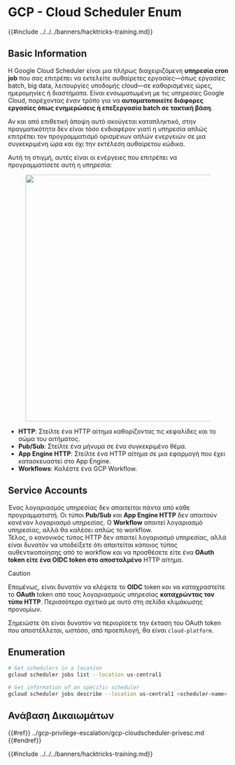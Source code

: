 # GCP - Cloud Scheduler Enum

{{#include ../../../banners/hacktricks-training.md}}

## Basic Information

Η Google Cloud Scheduler είναι μια πλήρως διαχειριζόμενη **υπηρεσία cron job** που σας επιτρέπει να εκτελείτε αυθαίρετες εργασίες—όπως εργασίες batch, big data, λειτουργίες υποδομής cloud—σε καθορισμένες ώρες, ημερομηνίες ή διαστήματα. Είναι ενσωματωμένη με τις υπηρεσίες Google Cloud, παρέχοντας έναν τρόπο για να **αυτοματοποιείτε διάφορες εργασίες όπως ενημερώσεις ή επεξεργασία batch σε τακτική βάση**.

Αν και από επιθετική άποψη αυτό ακούγεται καταπληκτικό, στην πραγματικότητα δεν είναι τόσο ενδιαφέρον γιατί η υπηρεσία απλώς επιτρέπει τον προγραμματισμό ορισμένων απλών ενεργειών σε μια συγκεκριμένη ώρα και όχι την εκτέλεση αυθαίρετου κώδικα.

Αυτή τη στιγμή, αυτές είναι οι ενέργειες που επιτρέπει να προγραμματίσετε αυτή η υπηρεσία:

<figure><img src="../../../images/image (347).png" alt="" width="563"><figcaption></figcaption></figure>

- **HTTP**: Στείλτε ένα HTTP αίτημα καθορίζοντας τις κεφαλίδες και το σώμα του αιτήματος.
- **Pub/Sub**: Στείλτε ένα μήνυμα σε ένα συγκεκριμένο θέμα.
- **App Engine HTTP**: Στείλτε ένα HTTP αίτημα σε μια εφαρμογή που έχει κατασκευαστεί στο App Engine.
- **Workflows**: Καλέστε ένα GCP Workflow.

## Service Accounts

Ένας λογαριασμός υπηρεσίας δεν απαιτείται πάντα από κάθε προγραμματιστή. Οι τύποι **Pub/Sub** και **App Engine HTTP** δεν απαιτούν κανέναν λογαριασμό υπηρεσίας. Ο **Workflow** απαιτεί λογαριασμό υπηρεσίας, αλλά θα καλέσει απλώς το workflow.\
Τέλος, ο κανονικός τύπος HTTP δεν απαιτεί λογαριασμό υπηρεσίας, αλλά είναι δυνατόν να υποδείξετε ότι απαιτείται κάποιος τύπος αυθεντικοποίησης από το workflow και να προσθέσετε είτε ένα **OAuth token είτε ένα OIDC token στο αποσταλμένο** HTTP αίτημα.

> [!CAUTION]
> Επομένως, είναι δυνατόν να κλέψετε το **OIDC** token και να καταχραστείτε το **OAuth** token από τους λογαριασμούς υπηρεσίας **καταχρώντας τον τύπο HTTP**. Περισσότερα σχετικά με αυτό στη σελίδα κλιμάκωσης προνομίων.

Σημειώστε ότι είναι δυνατόν να περιορίσετε την έκταση του OAuth token που αποστέλλεται, ωστόσο, από προεπιλογή, θα είναι `cloud-platform`.

## Enumeration
```bash
# Get schedulers in a location
gcloud scheduler jobs list --location us-central1

# Get information of an specific scheduler
gcloud scheduler jobs describe --location us-central1 <scheduler-name>
```
## Ανάβαση Δικαιωμάτων

{{#ref}}
../gcp-privilege-escalation/gcp-cloudscheduler-privesc.md
{{#endref}}

{{#include ../../../banners/hacktricks-training.md}}
